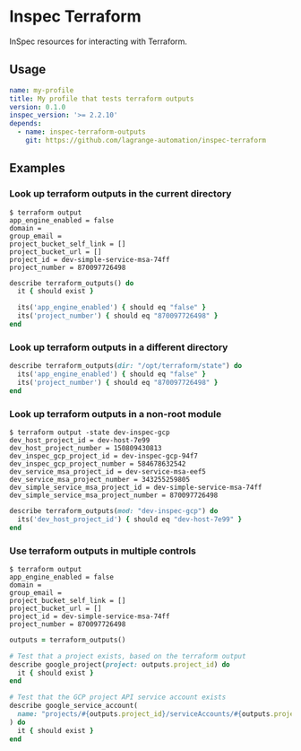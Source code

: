 # Inspec Terraform

InSpec resources for interacting with Terraform.

## Usage

```yaml
name: my-profile
title: My profile that tests terraform outputs
version: 0.1.0
inspec_version: '>= 2.2.10'
depends:
  - name: inspec-terraform-outputs
    git: https://github.com/lagrange-automation/inspec-terraform
```

## Examples

### Look up terraform outputs in the current directory

```
$ terraform output
app_engine_enabled = false
domain =
group_email =
project_bucket_self_link = []
project_bucket_url = []
project_id = dev-simple-service-msa-74ff
project_number = 870097726498
```

```ruby
describe terraform_outputs() do
  it { should exist }

  its('app_engine_enabled') { should eq "false" }
  its('project_number') { should eq "870097726498" }
end
```

### Look up terraform outputs in a different directory

```ruby
describe terraform_outputs(dir: "/opt/terraform/state") do
  its('app_engine_enabled') { should eq "false" }
  its('project_number') { should eq "870097726498" }
end
```

### Look up terraform outputs in a non-root module

```
$ terraform output -state dev-inspec-gcp
dev_host_project_id = dev-host-7e99
dev_host_project_number = 150809430813
dev_inspec_gcp_project_id = dev-inspec-gcp-94f7
dev_inspec_gcp_project_number = 584678632542
dev_service_msa_project_id = dev-service-msa-eef5
dev_service_msa_project_number = 343255259805
dev_simple_service_msa_project_id = dev-simple-service-msa-74ff
dev_simple_service_msa_project_number = 870097726498
```

```ruby
describe terraform_outputs(mod: "dev-inspec-gcp") do
  its('dev_host_project_id') { should eq "dev-host-7e99" }
end
```

### Use terraform outputs in multiple controls

```
$ terraform output
app_engine_enabled = false
domain =
group_email =
project_bucket_self_link = []
project_bucket_url = []
project_id = dev-simple-service-msa-74ff
project_number = 870097726498
```

```ruby
outputs = terraform_outputs()

# Test that a project exists, based on the terraform output
describe google_project(project: outputs.project_id) do
  it { should exist }
end

# Test that the GCP project API service account exists
describe google_service_account(
  name: "projects/#{outputs.project_id}/serviceAccounts/#{outputs.project_number}@cloudservices.gserviceaccount.com"
) do
  it { should exist }
end
```

